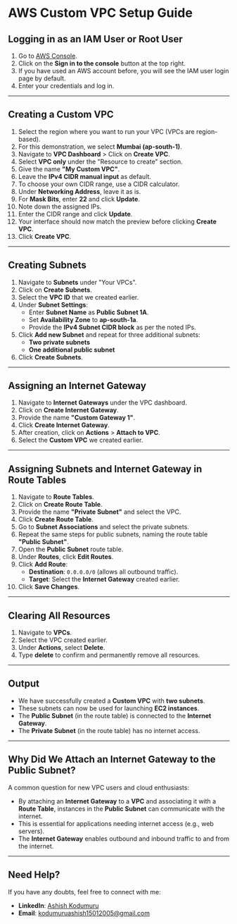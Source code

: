 # AWS Custom VPC Setup Guide

## Logging in as an IAM User or Root User
1. Go to [AWS Console](https://aws.amazon.com/).
2. Click on the **Sign in to the console** button at the top right.
3. If you have used an AWS account before, you will see the IAM user login page by default.
4. Enter your credentials and log in.

---

## Creating a Custom VPC
1. Select the region where you want to run your VPC (VPCs are region-based).
2. For this demonstration, we select **Mumbai (ap-south-1)**.
3. Navigate to **VPC Dashboard** > Click on **Create VPC**.
4. Select **VPC only** under the "Resource to create" section.
5. Give the name **"My Custom VPC"**.
6. Leave the **IPv4 CIDR manual input** as default.
7. To choose your own CIDR range, use a CIDR calculator.
8. Under **Networking Address**, leave it as is.
9. For **Mask Bits**, enter **22** and click **Update**.
10. Note down the assigned IPs.
11. Enter the CIDR range and click **Update**.
12. Your interface should now match the preview before clicking **Create VPC**.
13. Click **Create VPC**.

---

## Creating Subnets
1. Navigate to **Subnets** under "Your VPCs".
2. Click on **Create Subnets**.
3. Select the **VPC ID** that we created earlier.
4. Under **Subnet Settings**:
   - Enter **Subnet Name** as **Public Subnet 1A**.
   - Set **Availability Zone** to **ap-south-1a**.
   - Provide the **IPv4 Subnet CIDR block** as per the noted IPs.
5. Click **Add new Subnet** and repeat for three additional subnets:
   - **Two private subnets**
   - **One additional public subnet**
6. Click **Create Subnets**.

---

## Assigning an Internet Gateway
1. Navigate to **Internet Gateways** under the VPC dashboard.
2. Click on **Create Internet Gateway**.
3. Provide the name **"Custom Gateway 1"**.
4. Click **Create Internet Gateway**.
5. After creation, click on **Actions** > **Attach to VPC**.
6. Select the **Custom VPC** we created earlier.

---

## Assigning Subnets and Internet Gateway in Route Tables
1. Navigate to **Route Tables**.
2. Click on **Create Route Table**.
3. Provide the name **"Private Subnet"** and select the VPC.
4. Click **Create Route Table**.
5. Go to **Subnet Associations** and select the private subnets.
6. Repeat the same steps for public subnets, naming the route table **"Public Subnet"**.
7. Open the **Public Subnet** route table.
8. Under **Routes**, click **Edit Routes**.
9. Click **Add Route**:
   - **Destination**: `0.0.0.0/0` (allows all outbound traffic).
   - **Target**: Select the **Internet Gateway** created earlier.
10. Click **Save Changes**.

---

## Clearing All Resources
1. Navigate to **VPCs**.
2. Select the VPC created earlier.
3. Under **Actions**, select **Delete**.
4. Type **delete** to confirm and permanently remove all resources.

---

## Output
- We have successfully created a **Custom VPC** with **two subnets**.
- These subnets can now be used for launching **EC2 instances**.
- The **Public Subnet** (in the route table) is connected to the **Internet Gateway**.
- The **Private Subnet** (in the route table) has no internet access.

---

## Why Did We Attach an Internet Gateway to the Public Subnet?
A common question for new VPC users and cloud enthusiasts:
- By attaching an **Internet Gateway** to a **VPC** and associating it with a **Route Table**, instances in the **Public Subnet** can communicate with the internet.
- This is essential for applications needing internet access (e.g., web servers).
- The **Internet Gateway** enables outbound and inbound traffic to and from the internet.

---

## Need Help?
If you have any doubts, feel free to connect with me:
- **LinkedIn**: [Ashish Kodumuru](https://www.linkedin.com/in/ashishk169/)
- **Email**: kodumuruashish15012005@gmail.com
